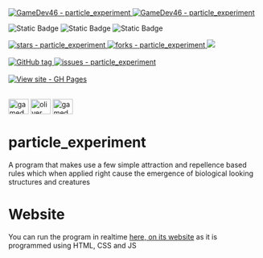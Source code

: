 <a href="https://github.com/GameDev46" title="Go to GitHub repo">
    <img src="https://img.shields.io/static/v1?label=GameDev46&message=Profile&color=Green&logo=github&style=for-the-badge&labelColor=1f1f22" alt="GameDev46 - particle_experiment">
    <img src="https://img.shields.io/badge/Version-1.1.7-green?style=for-the-badge&labelColor=1f1f22&color=Green" alt="GameDev46 - particle_experiment">
</a>


![Static Badge](https://img.shields.io/badge/-HTML5-1f1f22?style=for-the-badge&logo=HTML5)
![Static Badge](https://img.shields.io/badge/-CSS-1f1f22?style=for-the-badge&logo=CSS3&logoColor=6060ef)
![Static Badge](https://img.shields.io/badge/-JavaScript-1f1f22?style=for-the-badge&logo=JavaScript)
    
<a href="https://github.com/GameDev46/particle_experiment/stargazers">
    <img src="https://img.shields.io/github/stars/GameDev46/particle_experiment?style=for-the-badge&labelColor=1f1f22" alt="stars - particle_experiment">
</a>
<a href="https://github.com/GameDev46/particle_experiment/forks">
    <img src="https://img.shields.io/github/forks/GameDev46/particle_experiment?style=for-the-badge&labelColor=1f1f22" alt="forks - particle_experiment">
</a>
<a href="https://github.com/GameDev46/particle_experiment/issues">
    <img src="https://img.shields.io/github/issues/GameDev46/particle_experiment?style=for-the-badge&labelColor=1f1f22&color=blue"/>
 </a>

<br>
<br>

<a href="https://github.com/GameDev46/particle_experiment/releases/">
    <img src="https://img.shields.io/github/tag/GameDev46/particle_experiment?include_prereleases=&sort=semver&color=Green&style=for-the-badge&labelColor=1f1f22" alt="GitHub tag">
</a>

<a href="https://github.com/GameDev46/particle_experiment/issues">
    <img src="https://img.shields.io/github/issues/GameDev46/particle_experiment?style=for-the-badge&labelColor=1f1f22" alt="issues - particle_experiment">
</a>

<br>
<br>

<div align="left">
<a href="https://gamedev46.github.io/particle_experiment/">
    <img src="https://img.shields.io/badge/View_site-GH_Pages-2ea44f?style=for-the-badge&labelColor=1f1f22" alt="View site - GH Pages">
</a>
</div>

<br>

<p align="left">
<a href="https://twitter.com/gamedev46" target="blank"><img align="center" src="https://raw.githubusercontent.com/rahuldkjain/github-profile-readme-generator/master/src/images/icons/Social/twitter.svg" alt="gamedev46" height="30" width="40" /></a>
<a href="https://instagram.com/oliver_pearce47" target="blank"><img align="center" src="https://raw.githubusercontent.com/rahuldkjain/github-profile-readme-generator/master/src/images/icons/Social/instagram.svg" alt="oliver_pearce47" height="30" width="40" /></a>
<a href="https://www.youtube.com/c/gamedev46" target="blank"><img align="center" src="https://raw.githubusercontent.com/rahuldkjain/github-profile-readme-generator/master/src/images/icons/Social/youtube.svg" alt="gamedev46" height="30" width="40" /></a>
</p>

# particle_experiment
A program that makes use a few simple attraction and repellence based rules which when applied right cause the emergence of biological looking structures and creatures

# Website

You can run the program in realtime [here, on its website](https://gamedev46.github.io/particle_experiment/) as it is programmed using HTML, CSS and JS
